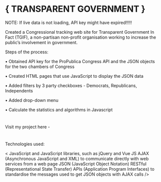 # { TRANSPARENT GOVERNMENT } 

NOTE: If live data is not loading, API key might have expired!!!!!

Created a Congressional tracking web site for Transparent Government In Fact (TGIF), a non-partisan non-profit 
organisation working to increase the public’s involvement in government.

Steps of the process:

• Obtained API key for the ProPublica Congress API and the JSON objects for the two chambers of Congress

• Created HTML pages that use JavaScript to display the JSON data 

• Added filters by 3 party checkboxes - Democrats, Republicans, Independents 

• Added drop-down menu 

• Calculate the statistics and algorithms in Javascript
#
Visit my project here - 
#
Technologies used:

< JavaScript and JavaScript libraries, such as jQuery and Vue JS AJAX (Asynchronous JavaScript and XML) 
to communicate directly with web services from a web page JSON (JavaScript Object Notation) 
RESTful (Representational State Transfer) APIs (Application Program Interfaces) to standardise the messages
used to get JSON objects with AJAX calls />
